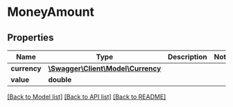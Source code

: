 # MoneyAmount

## Properties
Name | Type | Description | Notes
------------ | ------------- | ------------- | -------------
**currency** | [**\Swagger\Client\Model\Currency**](Currency.md) |  | 
**value** | **double** |  | 

[[Back to Model list]](../../README.md#documentation-for-models) [[Back to API list]](../../README.md#documentation-for-api-endpoints) [[Back to README]](../../README.md)

